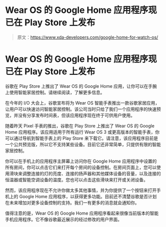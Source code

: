 # Wear OS 的 Google Home 应用程序现已在 Play Store 上发布

> 原文：<https://www.xda-developers.com/google-home-for-watch-os/>

# Wear OS 的 Google Home 应用程序现已在 Play Store 上发布

谷歌在 Play Store 上推出了 Wear OS 的 Google Home 应用，让你可以在手腕上使用智能家居控制。请继续阅读，了解更多信息。

在今年的 I/O 大会上，谷歌宣布将为 Wear OS 智能手表推出一款谷歌家居应用，让用户可以快速访问智能家居控制。该公司当时只给了我们一个应用程序的快速预览，并没有分享发布时间表，但该应用程序现在终于可供用户使用。

随着昨天 Pixel 手表的推出，谷歌在 Play Store 上推出了 Wear OS 的 Google Home 应用程序。该应用适用于所有运行 Wear OS 3 或更高版本的智能手表，你可以通过导航到智能手表上的 Play Store 来下载它。请注意，该应用程序目前是一个公共预览版，所以它不支持某些设备。目前它还非常简单，只提供有限的智能家居控制。

你可以在手机上的应用程序主屏幕上访问你在 Google Home 应用程序中设置的所有房间，你可以点击它们来打开每个房间的设备控制。在房间页面上，您可以使用滑块来调整连接的灯的亮度、连接的扬声器和其他媒体设备的音量，以及连接的恒温器或智能空调设备的温度。您也可以点击这些滑块来打开或关闭设备。

然而，该应用程序现在不允许你做太多其他事情，并为你提供了一个按钮来打开手机上的 Google Home 应用程序，以获得更多功能。目前还不清楚谷歌是否计划在未来增加对更多设备控制的支持。我们一有更多的消息就会通知你。

值得注意的是，Wear OS 的 Google Home 应用程序看起来很像当前版本的智能手机应用程序。它不像谷歌最近展示的经过修改的用户界面。